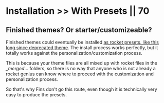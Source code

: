 # Installation >> With Presets || 70

## Finished themes? Or starter/customizeable?

Finished themes could eventually be installed [as rocket presets, like this long since deprecated theme](https://www.npmjs.com/package/@webappwriter/not-alphabet-rocket-theme). The install process works perfectly, but it totally works against the personalization/customization process. 

This is because your theme files are all mixed up with rocket files in the _\_merged_... folders, so there is no way that anyone who is not already a rocket genius can know where to proceed with the customization and personalization process.

So that's why Fins don't go this route, even though it is technically very easy to produce the presets.
